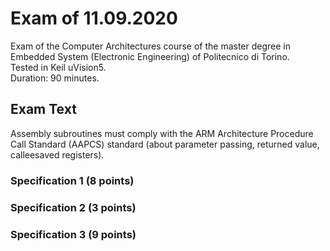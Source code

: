 # Exam of 11.09.2020
Exam of the Computer Architectures course of the master degree in Embedded System (Electronic Engineering) of Politecnico di Torino.<br/>
Tested in Keil uVision5.<br/>
Duration: 90 minutes.

## Exam Text
Assembly subroutines must comply with the ARM Architecture Procedure Call Standard (AAPCS) standard (about parameter passing, returned value, calleesaved registers).

### Specification 1 (8 points)

### Specification 2 (3 points)

### Specification 3 (9 points)

